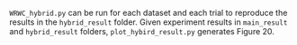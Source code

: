 `WRWC_hybrid.py` can be run for each dataset and each trial to reproduce the results in the `hybrid_result` folder.
Given experiment results in `main_result` and `hybrid_result` folders, `plot_hybird_result.py` generates Figure 20.

